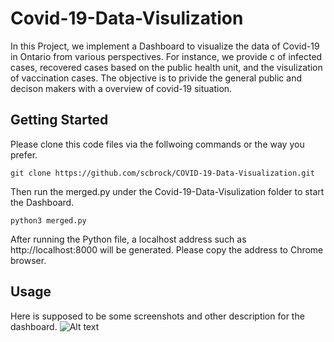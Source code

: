 # Covid-19-Data-Visulization
In this Project, we implement a Dashboard to visualize the data of Covid-19 in Ontario from various perspectives. For instance, we provide c of infected cases, recovered cases based on the public health unit, and the visulization of vaccination cases. The objective is to privide the general public and decison makers with a overview of covid-19 situation.

## Getting Started
Please clone this code files via the follwoing commands or the way you prefer.
```
git clone https://github.com/scbrock/COVID-19-Data-Visualization.git
```
Then run the merged.py under the Covid-19-Data-Visulization folder to start the Dashboard. 
```
python3 merged.py 
```
After running the Python file, a localhost address such as http://localhost:8000 will be generated. Please copy the address to Chrome browser. 
## Usage
Here is supposed to be some screenshots and other description for the dashboard.
![Alt text](relative/path/to/123.png?raw=true "Title")
